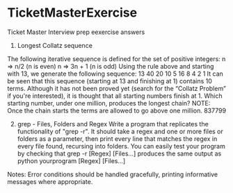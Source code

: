 # TicketMasterExercise
Ticket Master Interview prep eexercise answers
1. Longest Collatz sequence

The following iterative sequence is defined for the set of positive integers:
n => n/2 (n is even)
n => 3n + 1 (n is odd)
Using the rule above and starting with 13, we generate the following sequence:
13 40 20 10 5 16 8 4 2 1
It can be seen that this sequence (starting at 13 and finishing at 1) contains 10 terms. Although it has not been
proved yet (search for the “Collatz Problem” if you're interested), it is thought that all starting numbers finish
at 1.
Which starting number, under one million, produces the longest chain?
NOTE: Once the chain starts the terms are allowed to go above one million.
837799

2. grep - Files, Folders and Regex
Write a program that replicates the functionality of "grep -r". It should take a regex and one or more files or
folders as a parameter, then print every line that matches the regex in every file found, recursing into folders.
You can easily test your program by checking that
grep -r [Regex] [Files...]
produces the same output as
python yourprogram [Regex] [Files...]

Notes:
Error conditions should be handled gracefully, printing informative messages where appropriate.
